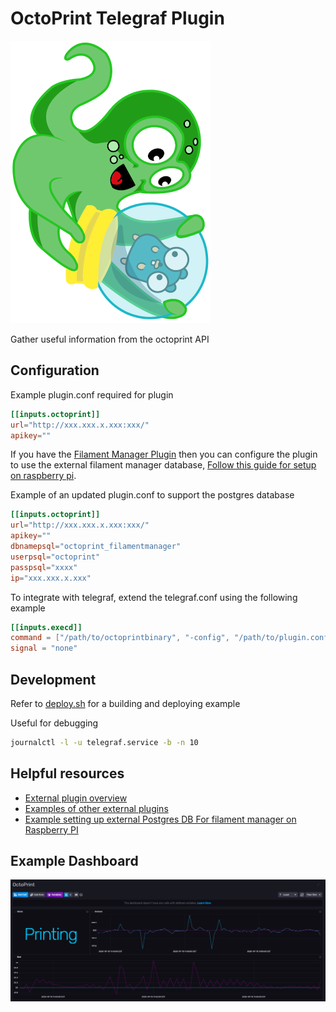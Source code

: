 # OctoPrint Telegraf Plugin

![octoprint](octoprint.png "icon")

Gather useful information from the octoprint API

## Configuration

Example plugin.conf required for plugin

```toml
[[inputs.octoprint]]
url="http://xxx.xxx.x.xxx:xxx/"
apikey=""
```

If you have the [Filament Manager Plugin](https://plugins.octoprint.org/plugins/filamentmanager/) then you can configure the plugin to use the external filament manager database,
[Follow this guide for setup on raspberry pi](https://github.com/malnvenshorn/OctoPrint-FilamentManager/wiki/Setup-PostgreSQL-on-Raspbian-(Stretch)).

Example of an updated plugin.conf to support the postgres database

```toml
[[inputs.octoprint]]
url="http://xxx.xxx.x.xxx:xxx/"
apikey=""
dbnamepsql="octoprint_filamentmanager"
userpsql="octoprint"
passpsql="xxxx"
ip="xxx.xxx.x.xxx"
```

To integrate with telegraf, extend the telegraf.conf using the following example

```toml
[[inputs.execd]]
command = ["/path/to/octoprintbinary", "-config", "/path/to/plugin.conf"]
signal = "none"
```

## Development

Refer to [deploy.sh](deploy.sh) for a building and deploying example

Useful for debugging

```bash
journalctl -l -u telegraf.service -b -n 10
```

## Helpful resources

* [External plugin overview](https://github.com/influxdata/telegraf/blob/master/plugins/common/shim/README.md)
* [Examples of other external plugins](https://github.com/influxdata/telegraf/blob/master/EXTERNAL_PLUGINS.md)
* [Example setting up external Postgres DB For filament manager on Raspberry PI](https://github.com/malnvenshorn/OctoPrint-FilamentManager/wiki/Setup-PostgreSQL-on-Raspbian-(Stretch))

## Example Dashboard

![example](Example.PNG "example")